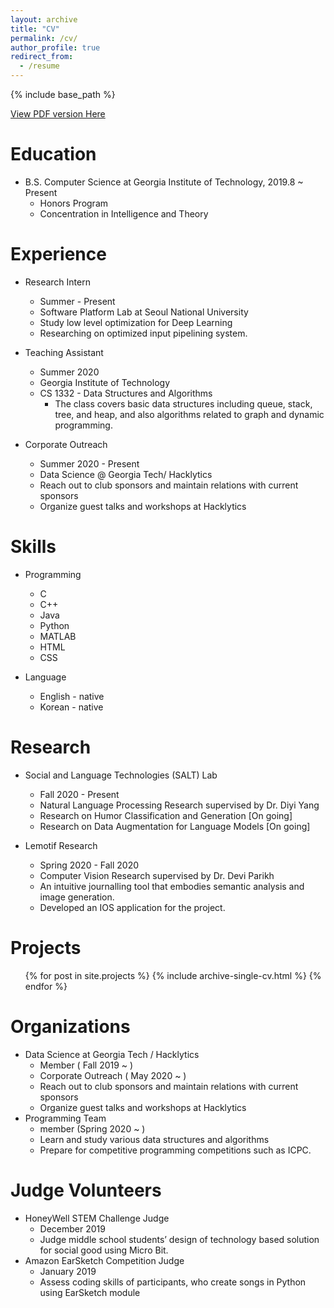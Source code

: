 ```yaml
---
layout: archive
title: "CV"
permalink: /cv/
author_profile: true
redirect_from:
  - /resume
---
```


{% include base_path %}

[View PDF version Here](http://academicpages.github.io/files/resume.pdf)



Education
======
* B.S. Computer Science at Georgia Institute of Technology, 2019.8 ~ Present
	* Honors Program
	* Concentration in Intelligence and Theory

  

Experience
======
* Research Intern
	* Summer - Present
	*  Software Platform Lab at Seoul National University
	* Study low level optimization for Deep Learning
	* Researching on optimized input pipelining system. 
  
* Teaching Assistant
	* Summer 2020
	* Georgia Institute of Technology
	* CS 1332 - Data Structures and Algorithms
		* The class covers basic data structures including queue, stack, tree, and heap, and also algorithms related to graph and dynamic programming. 

* Corporate Outreach
	* Summer 2020 - Present
	* Data Science @ Georgia Tech/ Hacklytics
	* Reach out to club sponsors and maintain relations with current sponsors
	* Organize guest talks and workshops at Hacklytics

Skills
======

* Programming
	* C
	* C++
	* Java
	* Python
	* MATLAB
	* HTML
	* CSS

* Language

	* English - native
	* Korean - native

Research
======
* Social and Language Technologies (SALT) Lab
	* Fall 2020 - Present
	* Natural Language Processing Research supervised by Dr. Diyi Yang
	* Research on Humor Classification and Generation [On going]
	* Research on Data Augmentation for Language Models [On going]

* Lemotif Research
	* Spring 2020 - Fall 2020
	* Computer Vision Research supervised by Dr. Devi Parikh
	* An intuitive journalling tool that embodies semantic analysis and image generation.
	* Developed an IOS application for the project.
  

Projects
======
  <ul>{% for post in site.projects %}
    {% include archive-single-cv.html %}
  {% endfor %}</ul>






Organizations
===
* Data Science at Georgia Tech / Hacklytics
	* Member ( Fall 2019 ~ ) 
	* Corporate Outreach ( May 2020 ~ )
	* Reach out to club sponsors and maintain relations with current sponsors
	* Organize guest talks and workshops at Hacklytics
* Programming Team
	* member (Spring 2020  ~ )
	* Learn and study various data structures and algorithms
	* Prepare for competitive programming competitions such as ICPC.

Judge Volunteers
===
* HoneyWell STEM Challenge Judge 
	* December 2019
	* Judge middle school students’ design of technology based solution for social good using Micro Bit.
* Amazon EarSketch Competition Judge
	* January 2019
	* Assess coding skills of participants, who create songs in Python using EarSketch module






<!-- 

Use later
Publications
======
  <ul>{% for post in site.publications %}
    {% include archive-single-cv.html %}
  {% endfor %}</ul>
  
Talks
======
  <ul>{% for post in site.talks %}
    {% include archive-single-talk-cv.html %}
  {% endfor %}</ul>
  
Teaching
======
  <ul>{% for post in site.teaching %}
    {% include archive-single-cv.html %}
  {% endfor %}</ul>
  
Service and leadership
======
* Currently signed in to 43 different slack teams -->
